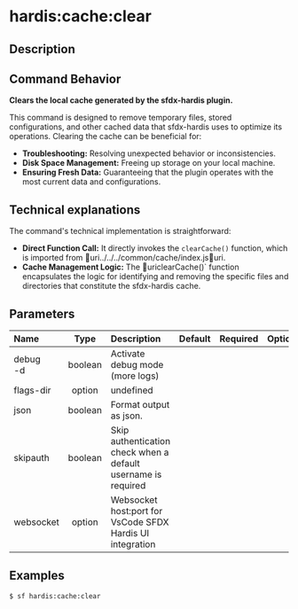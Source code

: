 <!-- This file has been generated with command 'sf hardis:doc:plugin:generate'. Please do not update it manually or it may be overwritten -->
# hardis:cache:clear

## Description


## Command Behavior

**Clears the local cache generated by the sfdx-hardis plugin.**

This command is designed to remove temporary files, stored configurations, and other cached data that sfdx-hardis uses to optimize its operations. Clearing the cache can be beneficial for:

- **Troubleshooting:** Resolving unexpected behavior or inconsistencies.
- **Disk Space Management:** Freeing up storage on your local machine.
- **Ensuring Fresh Data:** Guaranteeing that the plugin operates with the most current data and configurations.

## Technical explanations

The command's technical implementation is straightforward:

- **Direct Function Call:** It directly invokes the `clearCache()` function, which is imported from uri../../../common/cache/index.jsuri.
- **Cache Management Logic:** The uriclearCache()` function encapsulates the logic for identifying and removing the specific files and directories that constitute the sfdx-hardis cache.


## Parameters

| Name         |  Type   | Description                                                   | Default | Required | Options |
|:-------------|:-------:|:--------------------------------------------------------------|:-------:|:--------:|:-------:|
| debug<br/>-d | boolean | Activate debug mode (more logs)                               |         |          |         |
| flags-dir    | option  | undefined                                                     |         |          |         |
| json         | boolean | Format output as json.                                        |         |          |         |
| skipauth     | boolean | Skip authentication check when a default username is required |         |          |         |
| websocket    | option  | Websocket host:port for VsCode SFDX Hardis UI integration     |         |          |         |

## Examples

```shell
$ sf hardis:cache:clear
```


